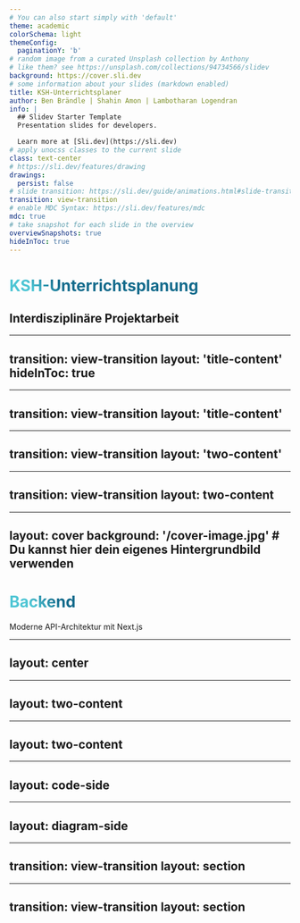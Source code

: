 ```yaml
---
# You can also start simply with 'default'
theme: academic
colorSchema: light
themeConfig: 
  paginationY: 'b'
# random image from a curated Unsplash collection by Anthony
# like them? see https://unsplash.com/collections/94734566/slidev
background: https://cover.sli.dev
# some information about your slides (markdown enabled)
title: KSH-Unterrichtsplaner
author: Ben Brändle | Shahin Amon | Lambotharan Logendran
info: |
  ## Slidev Starter Template
  Presentation slides for developers.

  Learn more at [Sli.dev](https://sli.dev)
# apply unocss classes to the current slide
class: text-center
# https://sli.dev/features/drawing
drawings:
  persist: false
# slide transition: https://sli.dev/guide/animations.html#slide-transitions
transition: view-transition
# enable MDC Syntax: https://sli.dev/features/mdc
mdc: true
# take snapshot for each slide in the overview
overviewSnapshots: true
hideInToc: true
---
```


# KSH-Unterrichtsplanung
## Interdisziplinäre Projektarbeit

---
transition: view-transition
layout: 'title-content'
hideInToc: true
---
<template v-slot:title>

# Inhaltsverzeichnis
</template>

<template v-slot:content>
<v-clicks>

<toc />

</v-clicks>
</template>

---
transition: view-transition
layout: 'title-content'
---

<template v-slot:title>

# Aufgabenstellung

</template>

<template v-slot:content>

<v-clicks depth="2">

  - Kalender 
  - Lehrkräfte
    - Ansicht
    - Lektionen erfassen und bearbeiten 
    - Hausaufgaben
    - Prüfungen
    - Notizen
  - Sus
    - Kalendaransicht 
  - Importieren 

</v-clicks>
</template>


---
transition: view-transition
layout: 'two-content'
---

<template v-slot:title>

# Planungsinstrumente
</template>

<template v-slot:left>

  ## Projektmanagements-Methode
</template>

<template v-slot:right>

  ## Kollaborationssoftware / Groupware
  
</template>

---
transition: view-transition
layout: two-content
---

<template v-slot:title>

# Zeitplanung
</template>

---
layout: cover
background: '/cover-image.jpg'  # Du kannst hier dein eigenes Hintergrundbild verwenden
---

# Backend 

<div class="text-xl text-gray-200 mt-4">
Moderne API-Architektur mit Next.js
</div>

<style>
h1 {
  background-color: #2B90B6;
  background-image: linear-gradient(45deg, #4EC5D4 10%, #146b8c 20%);
  background-size: 100%;
  -webkit-background-clip: text;
  -moz-background-clip: text;
  -webkit-text-fill-color: transparent;
  -moz-text-fill-color: transparent;
}
</style>

---
layout: center
---

<template v-slot:default>

# Tech Stack

<div class="flex gap-12 items-center justify-center mt-8">
  <div v-click class="flex flex-col items-center">
    <div class="text-6xl mb-4">
      <logos-nextjs-icon />
    </div>
    <div class="text-sm opacity-50">Next.js</div>
  </div>
  <div v-click class="text-3xl text-gray-400">
    <carbon-arrow-right />
  </div>
  <div v-click class="flex flex-col items-center">
    <div class="text-6xl mb-4">
      <logos-prisma />
    </div>
    <div class="text-sm opacity-50">Prisma</div>
  </div>
  <div v-click class="text-3xl text-gray-400">
    <carbon-arrow-right />
  </div>
  <div v-click class="flex flex-col items-center">
    <div class="text-6xl mb-4">
      <logos-mongodb-icon />
    </div>
    <div class="text-sm opacity-50">MongoDB</div>
  </div>
</div>
</template>

---
layout: two-content
---

<template v-slot:title>

# Technologieauswahl
</template>

<template v-slot:left>

```mermaid {scale: 0.7}
mindmap
  root((Backend))
    Next.js
      Full-Stack
      Serverless
      API Routes
    Flask
      Leichtgewichtig
      Python-Basis
    Express
      Node.js
      Flexibel
    Django
      Umfangreich
      Komplex
```

</template>

<template v-slot:right>

## Warum Next.js?
<v-clicks>

- 🎯 **Einheitliche Technologie**
  - JavaScript für Frontend & Backend
  - Weniger Technologie-Wechsel
- 🚀 **Serverless Ready**
  - API-Routen integriert
  - Einfaches Deployment
- 👥 **Team-Erfahrung**
  - Vorhandenes JS Know-how
  - Schnelle Implementierung

</v-clicks>

</template>

---
layout: two-content
---

<template v-slot:title>

# Backend Architektur
</template>

<template v-slot:left>

```mermaid {scale: 0.7}
graph TD
    A[Backend] --> B[API Routes]
    B --> C[Entitäten]
    C --> D[Students]
    C --> E[Teachers]
    C --> F[Classes]
    C --> G[Appointments]
    D --> H[CRUD]
    E --> H
    F --> H
    G --> H
    H --> I[Create]
    H --> J[Read]
    H --> K[Update]
    H --> L[Delete]
```

</template>

<template v-slot:right>

## Struktur
<v-clicks>

- 📁 **API-Routes**
  - RESTful Endpunkte
  - Modular aufgebaut
- 🔄 **CRUD Operationen**
  - Standardisierte Methoden
  - Entity-basierte Struktur
- 🛠️ **Prisma als ORM**
  - Type-safe Queries
  - MongoDB Integration

</v-clicks>

</template>

---
layout: code-side
---

<template v-slot:title>

# API Implementation
</template>

<template v-slot:code>

```ts {all|3-7|9-13|15-19|all}
// pages/api/class/create.ts
export default async function handler(req, res) {
  // Methoden-Validierung
  if (req.method !== 'POST') {
    return res.status(405).json({ 
      message: 'Methode nicht erlaubt' 
    });
  }
  
  // Daten-Validierung
  if (!req.body.name) {
    return res.status(400).json({
      error: 'Klassenname erforderlich'
    });
  }
  
  try {
    const newClass = await prisma.class.create({
      data: {
        name: req.body.name,
        createdAt: new Date(),
        // weitere Felder...
      }
    });
    
    return res.status(201).json(newClass);
  } catch (error) {
    return res.status(500).json({ 
      error: 'Klasse konnte nicht erstellt werden' 
    });
  }
}
```

</template>

<template v-slot:diagram>

## API-Struktur
<v-clicks>

- ✅ **Validierung**
  - Methoden-Check
  - Daten-Validierung
- 🔒 **Sicherheit**
  - Input Sanitization
  - Error Handling
- 📝 **Responses**
  - Status Codes
  - Error Messages

</v-clicks>

</template>

---
layout: diagram-side
---

<template v-slot:title>
# Authentifizierung
</template>

<template v-slot:diagram>
```mermaid {scale: 0.55}
sequenceDiagram
    participant B as Benutzer
    participant A as Auth API
    participant D as Datenbank
    
    B->>A: Login Anfrage
    A->>D: Prüfe Zugangsdaten
    D-->>A: Gültig ✓
    A->>A: Token generieren
    A-->>B: Token senden (7 Tage)
    Note over B,A: Token im localStorage
    B->>A: API Anfrage mit Token
    A->>A: Token validieren
    A-->>B: Geschützte Daten
```
</template>

<template v-slot:content>

<v-clicks>

# Lehrer
- 🔐 Passwort erforderlich
- 👥 Voller Zugriff
- ⏰ 7-Tage Session
- 🔒 Bcrypt Verschlüsselung

# Schüler
- 👤 Nur Benutzername
- 📚 Klassenauswahl
- 🔒 Eingeschränkter Zugriff
- ⚡ Vereinfachte Anmeldung

</v-clicks>

</template>

---
layout: two-content
---

<template v-slot:title>
# Backend Testing
</template>

<template v-slot:left>

## Postman Tests
<v-clicks>

- 🧪 **Automatisierte API Tests**
  - Vollständige API-Abdeckung
  - Wiederholbare Tests
- 📝 **Testfälle**
  - Authentifizierung
  - CRUD Operationen
  - Fehlerfälle
- 🔄 **Kontinuierliche Tests**
  - Vor jedem Release
  - Nach API-Änderungen

</v-clicks>

</template>

<template v-slot:right>

## Beispiel Test Collection
```json
{
  "info": {
    "name": "IDPA_backend"
  },
  "item": [
    {
      "name": "Auth Tests",
      "item": [
        "Teacher Login",
        "Student Login",
        "Invalid Login"
      ]
    },
    {
      "name": "Class Tests",
      "item": [
        "Create Class",
        "Get Class",
        "Update Class",
        "Delete Class"
      ]
    }
  ]
}
```

</template>


---
transition: view-transition
layout: section
---

<template v-slot:title>

# Demo
</template>

---
transition: view-transition
layout: section
---

<template v-slot:title>

# Fazit 
</template>

